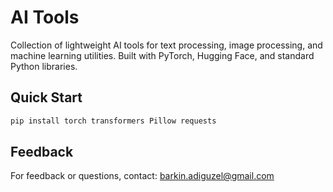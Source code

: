 # AI Tools
Collection of lightweight AI tools for text processing, image processing, and machine learning utilities. Built with PyTorch, Hugging Face, and standard Python libraries.

## Quick Start
```bash
pip install torch transformers Pillow requests
```

## Feedback
For feedback or questions, contact: [barkin.adiguzel@gmail.com](mailto:barkin.adiguzel@gmail.com)
